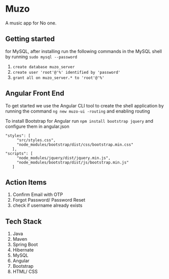 # Muzo
A music app for No one.

## Getting started

for MySQL, after installing run the following commands in the MySQL shell by running ```sudo mysql --password```
1. ```create database muzo_server```
2. ```create user 'root'@'%' identified by 'password'```
3. ```grant all on muzo_server.* to 'root'@'%'```

## Angular Front End
To get started we use the Angular CLI tool to create the shell application by running the command ```ng new muzo-ui -routing``` 
and enabling routing 
 
To install Bootstrap for Angular run ```npm install bootstrap jquery```
and configure them in angular.json 
 ```
"styles": [
      "src/styles.css",
      "node_modules/bootstrap/dist/css/bootstrap.min.css"
    ],
"scripts": [
      "node_modules/jquery/dist/jquery.min.js",
      "node_modules/bootstrap/dist/js/bootstrap.min.js"
    ]
```
## Action Items
1. Confirm Email with OTP
2. Forgot Password/ Password Reset
3. check if username already exists

## Tech Stack 
1. Java
2. Maven
3. Spring Boot 
4. Hibernate 
5. MySQL
6. Angular 
7. Bootstrap
8. HTML/ CSS



